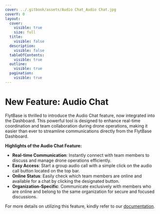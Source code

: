 ```yaml
---
cover: ../.gitbook/assets/Audio Chat_Audio Chat.jpg
coverY: 0
layout:
  cover:
    visible: true
    size: full
  title:
    visible: false
  description:
    visible: false
  tableOfContents:
    visible: true
  outline:
    visible: true
  pagination:
    visible: true
---
```


# New Feature: Audio Chat

FlytBase is thrilled to introduce the Audio Chat feature, now integrated into the Dashboard. This powerful tool is designed to enhance real-time coordination and team collaboration during drone operations, making it easier than ever to streamline communications directly from the FlytBase Dashboard.

**Highlights of the Audio Chat Feature:**

* **Real-time Communication**: Instantly connect with team members to discuss and manage drone operations efficiently.
* **Easy Access**: Start a group audio call with a simple click on the audio call button located on the top bar.
* **Online Status**: Easily check which team members are online and available for a chat by clicking the designated button.
* **Organization-Specific**: Communicate exclusively with members who are online and belong to the same organization for secure and focused discussions.

For more details on utilizing this feature, kindly refer to our [documentation](https://docs.flytbase.com/in-flight-modules/audio-chat).

